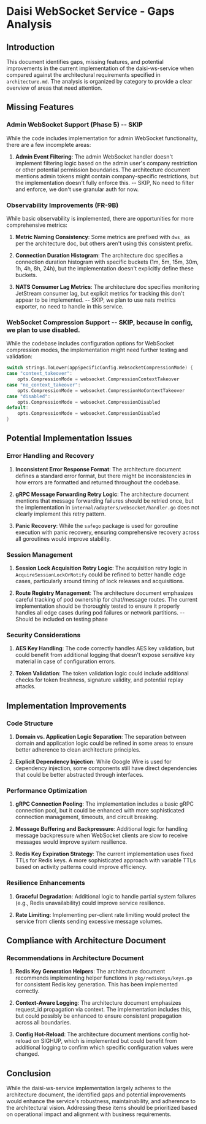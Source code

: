 # Daisi WebSocket Service - Gaps Analysis

## Introduction

This document identifies gaps, missing features, and potential improvements in the current implementation of the daisi-ws-service when compared against the architectural requirements specified in `architecture.md`. The analysis is organized by category to provide a clear overview of areas that need attention.

## Missing Features

### Admin WebSocket Support (Phase 5) -- SKIP

While the code includes implementation for admin WebSocket functionality, there are a few incomplete areas:

1. **Admin Event Filtering**: The admin WebSocket handler doesn't implement filtering logic based on the admin user's company restriction or other potential permission boundaries. The architecture document mentions admin tokens might contain company-specific restrictions, but the implementation doesn't fully enforce this. -- SKIP, No need to filter and enforce, we don't use granular auth for now.

### Observability Improvements (FR-9B)

While basic observability is implemented, there are opportunities for more comprehensive metrics:

1. **Metric Naming Consistency**: Some metrics are prefixed with `dws_` as per the architecture doc, but others aren't using this consistent prefix.

2. **Connection Duration Histogram**: The architecture doc specifies a connection duration histogram with specific buckets (1m, 5m, 15m, 30m, 1h, 4h, 8h, 24h), but the implementation doesn't explicitly define these buckets.

3. **NATS Consumer Lag Metrics**: The architecture doc specifies monitoring JetStream consumer lag, but explicit metrics for tracking this don't appear to be implemented. -- SKIP, we plan to use nats metrics exporter, no need to handle in this service.

### WebSocket Compression Support -- SKIP, because in config, we plan to use disabled. 

While the codebase includes configuration options for WebSocket compression modes, the implementation might need further testing and validation:

```go
switch strings.ToLower(appSpecificConfig.WebsocketCompressionMode) {
case "context_takeover":
    opts.CompressionMode = websocket.CompressionContextTakeover
case "no_context_takeover":
    opts.CompressionMode = websocket.CompressionNoContextTakeover
case "disabled":
    opts.CompressionMode = websocket.CompressionDisabled
default:
    opts.CompressionMode = websocket.CompressionDisabled
}
```

## Potential Implementation Issues

### Error Handling and Recovery

1. **Inconsistent Error Response Format**: The architecture document defines a standard error format, but there might be inconsistencies in how errors are formatted and returned throughout the codebase.

2. **gRPC Message Forwarding Retry Logic**: The architecture document mentions that message forwarding failures should be retried once, but the implementation in `internal/adapters/websocket/handler.go` does not clearly implement this retry pattern.

3. **Panic Recovery**: While the `safego` package is used for goroutine execution with panic recovery, ensuring comprehensive recovery across all goroutines would improve stability.

### Session Management

1. **Session Lock Acquisition Retry Logic**: The acquisition retry logic in `AcquireSessionLockOrNotify` could be refined to better handle edge cases, particularly around timing of lock releases and acquisitions.

2. **Route Registry Management**: The architecture document emphasizes careful tracking of pod ownership for chat/message routes. The current implementation should be thoroughly tested to ensure it properly handles all edge cases during pod failures or network partitions. -- Should be included on testing phase

### Security Considerations

1. **AES Key Handling**: The code correctly handles AES key validation, but could benefit from additional logging that doesn't expose sensitive key material in case of configuration errors.

2. **Token Validation**: The token validation logic could include additional checks for token freshness, signature validity, and potential replay attacks.

## Implementation Improvements

### Code Structure

1. **Domain vs. Application Logic Separation**: The separation between domain and application logic could be refined in some areas to ensure better adherence to clean architecture principles.

2. **Explicit Dependency Injection**: While Google Wire is used for dependency injection, some components still have direct dependencies that could be better abstracted through interfaces.

### Performance Optimization

1. **gRPC Connection Pooling**: The implementation includes a basic gRPC connection pool, but it could be enhanced with more sophisticated connection management, timeouts, and circuit breaking.

2. **Message Buffering and Backpressure**: Additional logic for handling message backpressure when WebSocket clients are slow to receive messages would improve system resilience.

3. **Redis Key Expiration Strategy**: The current implementation uses fixed TTLs for Redis keys. A more sophisticated approach with variable TTLs based on activity patterns could improve efficiency.

### Resilience Enhancements

1. **Graceful Degradation**: Additional logic to handle partial system failures (e.g., Redis unavailability) could improve service resilience.

2. **Rate Limiting**: Implementing per-client rate limiting would protect the service from clients sending excessive message volumes.

## Compliance with Architecture Document

### Recommendations in Architecture Document 

1. **Redis Key Generation Helpers**: The architecture document recommends implementing helper functions in `pkg/rediskeys/keys.go` for consistent Redis key generation. This has been implemented correctly.

2. **Context-Aware Logging**: The architecture document emphasizes request_id propagation via context. The implementation includes this, but could possibly be enhanced to ensure consistent propagation across all boundaries.

3. **Config Hot-Reload**: The architecture document mentions config hot-reload on SIGHUP, which is implemented but could benefit from additional logging to confirm which specific configuration values were changed.

## Conclusion

While the daisi-ws-service implementation largely adheres to the architecture document, the identified gaps and potential improvements would enhance the service's robustness, maintainability, and adherence to the architectural vision. Addressing these items should be prioritized based on operational impact and alignment with business requirements.
